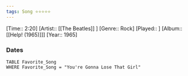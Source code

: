 ```yaml
---
tags: Song ⭐⭐⭐⭐⭐ 
---
```

[Time:: 2:20]
[Artist:: [[The Beatles]] ]
[Genre:: Rock]
[Played:: ]
[Album:: [[Help! (1965)]]]
[Year:: 1965]
### Dates
````dataview
TABLE Favorite_Song
WHERE Favorite_Song = "You're Gonna Lose That Girl"
````